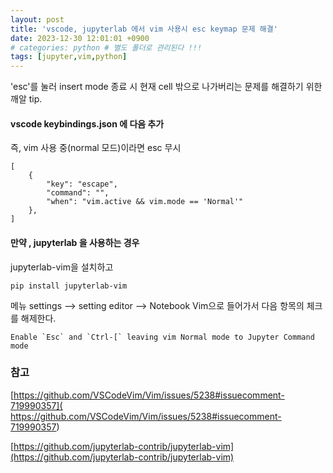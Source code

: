 ```yaml
---
layout: post
title: 'vscode, jupyterlab 에서 vim 사용시 esc keymap 문제 해결'
date: 2023-12-30 12:01:01 +0900
# categories: python # 별도 폴더로 관리된다 !!!
tags: [jupyter,vim,python]
---
```



'esc'를 눌러  insert mode 종료 시 현재 cell 밖으로 나가버리는 문제를 해결하기 위한 깨알 tip.


#### vscode keybindings.json 에 다음 추가

즉, vim 사용 중(normal 모드)이라면 esc 무시 

    [
        {
            "key": "escape",
            "command": "",
            "when": "vim.active && vim.mode == 'Normal'"
        },
    ]


#### 만약 , jupyterlab 을 사용하는 경우

jupyterlab-vim을 설치하고

    pip install jupyterlab-vim

메뉴 settings --> setting editor --> Notebook Vim으로 들어가서 다음 항목의 체크를 해제한다.

    Enable `Esc` and `Ctrl-[` leaving vim Normal mode to Jupyter Command mode 




### 참고

[https://github.com/VSCodeVim/Vim/issues/5238#issuecomment-719990357]( https://github.com/VSCodeVim/Vim/issues/5238#issuecomment-719990357)

[https://github.com/jupyterlab-contrib/jupyterlab-vim](https://github.com/jupyterlab-contrib/jupyterlab-vim)





